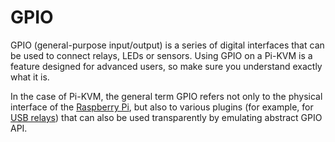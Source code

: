# GPIO
GPIO (general-purpose input/output) is a series of digital interfaces that can be used to connect relays, LEDs or sensors.
Using GPIO on a Pi-KVM is a feature designed for advanced users, so make sure you understand exactly what it is.

In the case of Pi-KVM, the general term GPIO refers not only to the physical interface of the [Raspberry Pi](https://www.raspberrypi.org/documentation/usage/gpio),
but also to various plugins (for example, for [USB relays](http://vusb.wikidot.com/project:driver-less-usb-relays-hid-interface))
that can also be used transparently by emulating abstract GPIO API.
